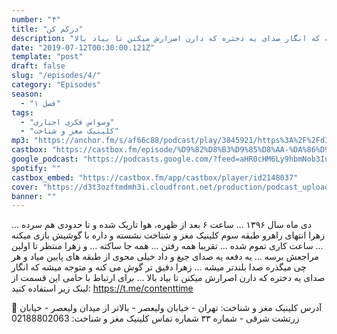 ```yaml
---
number: "۴"
title: "درکم کن"
description: "دی ماه سال ۱۳۹۶ … ساعت ۶ بعد از ظهره، هوا تاریک شده و تا حدودی هم سرده … زهرا انتهای راهرو  طبقه سوم کلینیک مغز و شناخت نشسته و داره با گوشیش بازی میکنه … ساعت کاری تموم شده ... تقریبا همه رفتن ... همه جا ساکته … و زهرا منتظر تا اولین مراجعش برسه … یه دفعه یه صدای جیغ و داد خیلی محوی از طبقه های پایین میاد و هر چی میگذره صدا بلندتر میشه … زهرا دقیق تر گوش می کنه و متوجه میشه که انگار صدای یه دختره که دارن اصرارش میکنن تا بیاد بالا …"
date: "2019-07-12T00:30:00.121Z"
template: "post"
draft: false
slug: "/episodes/4/"
category: "Episodes"
season:
  - "فصل ۱"
tags:
  - "وسواس فکری اجباری"
  - "کلینیک مغز و شناخت"
mp3: "https://anchor.fm/s/af66c88/podcast/play/3845921/https%3A%2F%2Fd3ctxlq1ktw2nl.cloudfront.net%2Fproduction%2F2019-6-12%2F18679882-48000-1-d1dfefd107c34.mp3"
castbox: "https://castbox.fm/episode/%D9%82%D8%B3%D9%85%D8%AA-%DA%86%D9%87%D8%A7%D8%B1%3A-%D8%AF%D8%B1%DA%A9%D9%85-%DA%A9%D9%86-id2148037-id169886787"
google_podcast: "https://podcasts.google.com/?feed=aHR0cHM6Ly9hbmNob3IuZm0vcy9hZjY2Yzg4L3BvZGNhc3QvcnNz&episode=ODZmYzU0NGEtYmJlOS01MjQ0LTkxODctMjdmMTFlMDU1ZTA4"
spotify: ""
castbox_embed: "https://castbox.fm/app/castbox/player/id2148037"
cover: "https://d3t3ozftmdmh3i.cloudfront.net/production/podcast_uploaded_episode/1739218/1739218-1562954283543-d867bef9dfb8c.jpg"
banner: ""
---
```

دی ماه سال ۱۳۹۶ … ساعت ۶ بعد از ظهره، هوا تاریک شده و تا حدودی هم سرده … زهرا انتهای راهرو  طبقه سوم کلینیک مغز و شناخت نشسته و داره با گوشیش بازی میکنه … ساعت کاری تموم شده ... تقریبا همه رفتن ... همه جا ساکته … و زهرا منتظر تا اولین مراجعش برسه … یه دفعه یه صدای جیغ و داد خیلی محوی از طبقه های پایین میاد و هر چی میگذره صدا بلندتر میشه … زهرا دقیق تر گوش می کنه و متوجه میشه که انگار صدای یه دختره که دارن اصرارش میکنن تا بیاد بالا …
برای ارتباط با حامی این قسمت از لینک زیر استفاده کنید:
 https://t.me/contenttime 

 🏨 آدرس کلینیک مغز و شناخت:
تهران - خیابان ولیعصر - بالاتر از میدان ولیعصر - خیابان زرتشت شرقی - شماره ۳۳
 شماره تماس کلینیک مغز و شناخت: 02188802063